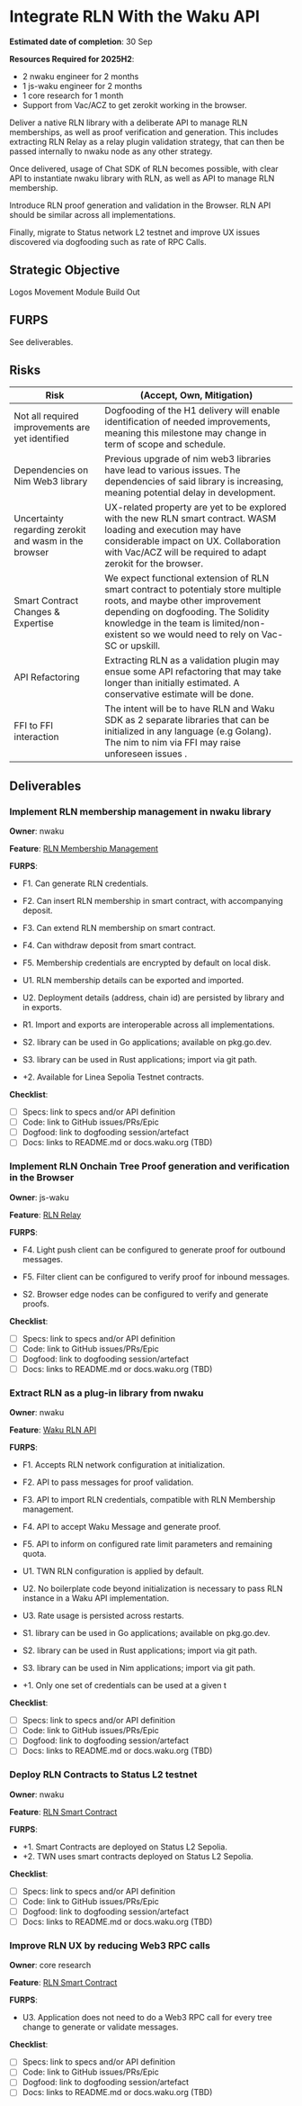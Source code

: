 # Integrate RLN With the Waku API

**Estimated date of completion**: 30 Sep

**Resources Required for 2025H2**:
- 2 nwaku engineer for 2 months 
- 1 js-waku engineer for 2 months
- 1 core research for 1 month
- Support from Vac/ACZ to get zerokit working in the browser.

Deliver a native RLN library with a deliberate API to manage RLN memberships, as well as proof verification and generation.
This includes extracting RLN Relay as a relay plugin validation strategy, that can then be passed internally to nwaku node
as any other strategy.

Once delivered, usage of Chat SDK of RLN becomes possible, with clear API to instantiate nwaku library with RLN, as well
as API to manage RLN membership.

Introduce RLN proof generation and validation in the Browser. RLN API should be similar across all implementations.

Finally, migrate to Status network L2 testnet and improve UX issues discovered via dogfooding such as rate of RPC Calls.

## Strategic Objective

Logos Movement Module Build Out

## FURPS

See deliverables.

## Risks

| Risk                                                  | (Accept, Own, Mitigation)                                                                                                                                                                                                                               |
|-------------------------------------------------------|---------------------------------------------------------------------------------------------------------------------------------------------------------------------------------------------------------------------------------------------------------|
| Not all required improvements are yet identified      | Dogfooding of the H1 delivery will enable identification of needed improvements, meaning this milestone may change in term of scope and schedule.                                                                                                       |
| Dependencies on Nim Web3 library                      | Previous upgrade of nim web3 libraries have lead to various issues. The dependencies of said library is increasing, meaning potential delay in development.                                                                                             |
| Uncertainty regarding zerokit and wasm in the browser | UX-related property are yet to be explored with the new RLN smart contract. WASM loading and execution may have considerable impact on UX. Collaboration with Vac/ACZ will be required to adapt zerokit for the browser.                                |
| Smart Contract Changes & Expertise                    | We expect functional extension of RLN smart contract to potentialy store multiple roots, and maybe other improvement depending on dogfooding. The Solidity knowledge in the team is limited/non-existent so we would need to rely on Vac-SC or upskill. |
| API Refactoring                                       | Extracting RLN as a validation plugin may ensue some API refactoring that may take longer than initially estimated. A conservative estimate will be done.                                                                                               |
| FFI to FFI interaction                                | The intent will be to have RLN and Waku SDK as 2 separate libraries that can be initialized in any language (e.g Golang). The nim to nim via FFI may raise unforeseen issues .                                                                          | 

## Deliverables 

### Implement RLN membership management in nwaku library

**Owner**: nwaku

**Feature**: [RLN Membership Management](/FURPS/application/rln_membership_management.md)

**FURPS**:
- F1. Can generate RLN credentials.
- F2. Can insert RLN membership in smart contract, with accompanying deposit.
- F3. Can extend RLN membership on smart contract.
- F4. Can withdraw deposit from smart contract.
- F5. Membership credentials are encrypted by default on local disk.

- U1. RLN membership details can be exported and imported.
- U2. Deployment details (address, chain id) are persisted by library and in exports.

- R1. Import and exports are interoperable across all implementations.

- S2. library can be used in Go applications; available on pkg.go.dev.
- S3. library can be used in Rust applications; import via git path.

- +2. Available for Linea Sepolia Testnet contracts.

**Checklist**:
- [ ] Specs: link to specs and/or API definition
- [ ] Code: link to GitHub issues/PRs/Epic
- [ ] Dogfood: link to dogfooding session/artefact
- [ ] Docs: links to README.md or docs.waku.org (TBD)

### Implement RLN Onchain Tree Proof generation and verification in the Browser 

**Owner**: js-waku

**Feature**: [RLN Relay](/FURPS/core/rln_relay.md)

**FURPS**:
- F4. Light push client can be configured to generate proof for outbound messages.
- F5. Filter client can be configured to verify proof for inbound messages.

- S2. Browser edge nodes can be configured to verify and generate proofs.

**Checklist**:
- [ ] Specs: link to specs and/or API definition
- [ ] Code: link to GitHub issues/PRs/Epic
- [ ] Dogfood: link to dogfooding session/artefact
- [ ] Docs: links to README.md or docs.waku.org (TBD)

### Extract RLN as a plug-in library from nwaku 

**Owner**: nwaku

**Feature**: [Waku RLN API](/FURPS/core/rln_sdk.md)

**FURPS**:
- F1. Accepts RLN network configuration at initialization.
- F2. API to pass messages for proof validation.
- F3. API to import RLN credentials, compatible with RLN Membership management.
- F4. API to accept Waku Message and generate proof.
- F5. API to inform on configured rate limit parameters and remaining quota.

- U1. TWN RLN configuration is applied by default.
- U2. No boilerplate code beyond initialization is necessary to pass RLN instance in a Waku API implementation.
- U3. Rate usage is persisted across restarts.

- S1. library can be used in Go applications; available on pkg.go.dev.
- S2. library can be used in Rust applications; import via git path.
- S3. library can be used in Nim applications; import via git path.

- +1. Only one set of credentials can be used at a given t

**Checklist**:
- [ ] Specs: link to specs and/or API definition
- [ ] Code: link to GitHub issues/PRs/Epic
- [ ] Dogfood: link to dogfooding session/artefact
- [ ] Docs: links to README.md or docs.waku.org (TBD)

### Deploy RLN Contracts to Status L2 testnet

**Owner**: nwaku

**Feature**: [RLN Smart Contract](/FURPS/core/rln_smart_contract.md)

**FURPS**:
- +1. Smart Contracts are deployed on Status L2 Sepolia.
- +2. TWN uses smart contracts deployed on Status L2 Sepolia.

**Checklist**:
- [ ] Specs: link to specs and/or API definition
- [ ] Code: link to GitHub issues/PRs/Epic
- [ ] Dogfood: link to dogfooding session/artefact
- [ ] Docs: links to README.md or docs.waku.org (TBD)

### Improve RLN UX by reducing Web3 RPC calls

**Owner**: core research

**Feature**: [RLN Smart Contract](/FURPS/core/rln_smart_contract.md)

**FURPS**:
- U3. Application does not need to do a Web3 RPC call for every tree change to generate or validate messages.

**Checklist**:
- [ ] Specs: link to specs and/or API definition
- [ ] Code: link to GitHub issues/PRs/Epic
- [ ] Dogfood: link to dogfooding session/artefact
- [ ] Docs: links to README.md or docs.waku.org (TBD)
